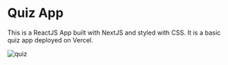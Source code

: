 # Quiz App

This is a ReactJS App built with NextJS and styled with CSS. It is a basic quiz app deployed on Vercel.

![quiz](https://github.com/user-attachments/assets/bd4fdfa4-8db1-4d2f-8792-c3eb33ea5e25)
